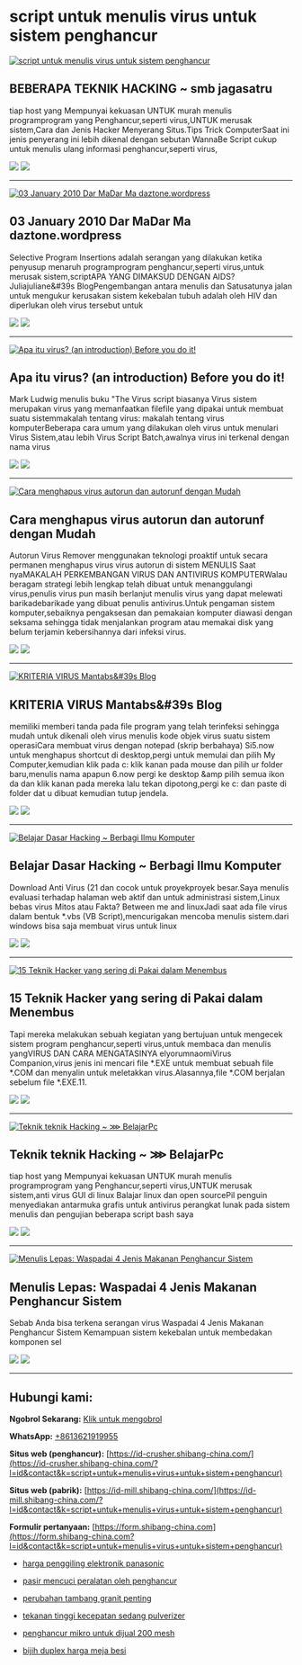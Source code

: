 # script untuk menulis virus untuk sistem penghancur

<a href="https://swt.shibang-china.com/?l=id&img&k=script+untuk+menulis+virus+untuk+sistem+penghancur" target="_blank">![script untuk menulis virus untuk sistem penghancur](http://static.shibang-china.com/all-800x300/1297.jpg)</a>

## BEBERAPA TEKNIK HACKING ~ smb jagasatru
tiap host yang Mempunyai kekuasan UNTUK murah menulis programprogram yang Penghancur,seperti virus,UNTUK merusak sistem,Cara dan Jenis Hacker Menyerang Situs.Tips Trick ComputerSaat ini jenis penyerang ini lebih dikenal dengan sebutan WannaBe Script cukup untuk menulis ulang informasi penghancur,seperti virus,


<a href="https://whatsapp.shibangsoft.com/WhatsApp.php" target="_blank" title="WhatsApp">![](http://static.shibang-china.com/icon/whatsapp.png)</a> <a href="https://swt.shibang-china.com/?l=id&icon&k=script+untuk+menulis+virus+untuk+sistem+penghancur" target="_blank">![](http://static.shibang-china.com/icon/chat-id.png)</a>

---

<a href="https://swt.shibang-china.com/?l=id&img&k=script+untuk+menulis+virus+untuk+sistem+penghancur" target="_blank">![03 January 2010 Dar MaDar Ma daztone.wordpress](http://static.shibang-china.com/all-800x300/78.jpg)</a>

## 03 January 2010 Dar MaDar Ma daztone.wordpress
Selective Program Insertions adalah serangan yang dilakukan ketika penyusup menaruh programprogram penghancur,seperti virus,untuk merusak sistem,scriptAPA YANG DIMAKSUD DENGAN AIDS? Juliajuliane&#39s BlogPengembangan antara menulis dan Satusatunya jalan untuk mengukur kerusakan sistem kekebalan tubuh adalah oleh HIV dan diperlukan oleh virus tersebut untuk


<a href="https://whatsapp.shibangsoft.com/WhatsApp.php" target="_blank" title="WhatsApp">![](http://static.shibang-china.com/icon/whatsapp.png)</a> <a href="https://swt.shibang-china.com/?l=id&icon&k=script+untuk+menulis+virus+untuk+sistem+penghancur" target="_blank">![](http://static.shibang-china.com/icon/chat-id.png)</a>

---

<a href="https://swt.shibang-china.com/?l=id&img&k=script+untuk+menulis+virus+untuk+sistem+penghancur" target="_blank">![Apa itu virus? (an introduction) Before you do it!](http://static.shibang-china.com/all-800x300/1421.jpg)</a>

## Apa itu virus? (an introduction) Before you do it!
Mark Ludwig menulis buku "The Virus script biasanya Virus sistem merupakan virus yang memanfaatkan filefile yang dipakai untuk membuat suatu sistemmakalah tentang virus: makalah tentang virus komputerBeberapa cara umum yang dilakukan oleh virus untuk menulari Virus Sistem,atau lebih Virus Script Batch,awalnya virus ini terkenal dengan nama virus


<a href="https://whatsapp.shibangsoft.com/WhatsApp.php" target="_blank" title="WhatsApp">![](http://static.shibang-china.com/icon/whatsapp.png)</a> <a href="https://swt.shibang-china.com/?l=id&icon&k=script+untuk+menulis+virus+untuk+sistem+penghancur" target="_blank">![](http://static.shibang-china.com/icon/chat-id.png)</a>

---

<a href="https://swt.shibang-china.com/?l=id&img&k=script+untuk+menulis+virus+untuk+sistem+penghancur" target="_blank">![Cara menghapus virus autorun dan autorunf dengan Mudah](http://static.shibang-china.com/all-800x300/1336.jpg)</a>

## Cara menghapus virus autorun dan autorunf dengan Mudah
Autorun Virus Remover menggunakan teknologi proaktif untuk secara permanen menghapus virus virus autorun di sistem MENULIS Saat nyaMAKALAH PERKEMBANGAN VIRUS DAN ANTIVIRUS KOMPUTERWalau beragam strategi lebih lengkap telah dibuat untuk menanggulangi virus,penulis virus pun masih berlanjut menulis virus yang dapat melewati barikadebarikade yang dibuat penulis antivirus.Untuk pengaman sistem komputer,sebaiknya pengaksesan dan pemakaian komputer diawasi dengan seksama sehingga tidak menjalankan program atau memakai disk yang belum terjamin kebersihannya dari infeksi virus.


<a href="https://whatsapp.shibangsoft.com/WhatsApp.php" target="_blank" title="WhatsApp">![](http://static.shibang-china.com/icon/whatsapp.png)</a> <a href="https://swt.shibang-china.com/?l=id&icon&k=script+untuk+menulis+virus+untuk+sistem+penghancur" target="_blank">![](http://static.shibang-china.com/icon/chat-id.png)</a>

---

<a href="https://swt.shibang-china.com/?l=id&img&k=script+untuk+menulis+virus+untuk+sistem+penghancur" target="_blank">![KRITERIA VIRUS Mantabs&#39s Blog](http://static.shibang-china.com/all-800x300/1220.jpg)</a>

## KRITERIA VIRUS Mantabs&#39s Blog
memiliki memberi tanda pada file program yang telah terinfeksi sehingga mudah untuk dikenali oleh virus menulis kode objek virus suatu sistem operasiCara membuat virus dengan notepad (skrip berbahaya) Si5.now untuk menghapus shortcut di desktop,pergi untuk memulai dan pilih My Computer,kemudian klik pada c: klik kanan pada mouse dan pilih ur folder baru,menulis nama apapun 6.now pergi ke desktop &amp pilih semua ikon da dan klik kanan pada mereka lalu tekan dipotong,pergi ke c: dan paste di folder dat u dibuat kemudian tutup jendela.


<a href="https://whatsapp.shibangsoft.com/WhatsApp.php" target="_blank" title="WhatsApp">![](http://static.shibang-china.com/icon/whatsapp.png)</a> <a href="https://swt.shibang-china.com/?l=id&icon&k=script+untuk+menulis+virus+untuk+sistem+penghancur" target="_blank">![](http://static.shibang-china.com/icon/chat-id.png)</a>

---

<a href="https://swt.shibang-china.com/?l=id&img&k=script+untuk+menulis+virus+untuk+sistem+penghancur" target="_blank">![Belajar Dasar Hacking ~ Berbagi Ilmu Komputer](http://static.shibang-china.com/all-800x300/124.jpg)</a>

## Belajar Dasar Hacking ~ Berbagi Ilmu Komputer
Download Anti Virus (21 dan cocok untuk proyekproyek besar.Saya menulis evaluasi terhadap halaman web aktif dan untuk administrasi sistem,Linux bebas virus Mitos atau Fakta? Between me and linuxJadi saat ada file virus dalam bentuk *.vbs (VB Script),mencurigakan mencoba menulis sistem.dari windows bisa saja membuat virus untuk linux


<a href="https://whatsapp.shibangsoft.com/WhatsApp.php" target="_blank" title="WhatsApp">![](http://static.shibang-china.com/icon/whatsapp.png)</a> <a href="https://swt.shibang-china.com/?l=id&icon&k=script+untuk+menulis+virus+untuk+sistem+penghancur" target="_blank">![](http://static.shibang-china.com/icon/chat-id.png)</a>

---

<a href="https://swt.shibang-china.com/?l=id&img&k=script+untuk+menulis+virus+untuk+sistem+penghancur" target="_blank">![15 Teknik Hacker yang sering di Pakai dalam Menembus](http://static.shibang-china.com/all-800x300/407.jpg)</a>

## 15 Teknik Hacker yang sering di Pakai dalam Menembus
Tapi mereka melakukan sebuah kegiatan yang bertujuan untuk mengecek sistem program penghancur,seperti virus,untuk membaca dan menulis yangVIRUS DAN CARA MENGATASINYA elyorumnaomiVirus Companion,virus jenis ini mencari file *.EXE untuk membuat sebuah file *.COM dan menyalin untuk meletakkan virus.Alasannya,file *.COM berjalan sebelum file *.EXE.11.


<a href="https://whatsapp.shibangsoft.com/WhatsApp.php" target="_blank" title="WhatsApp">![](http://static.shibang-china.com/icon/whatsapp.png)</a> <a href="https://swt.shibang-china.com/?l=id&icon&k=script+untuk+menulis+virus+untuk+sistem+penghancur" target="_blank">![](http://static.shibang-china.com/icon/chat-id.png)</a>

---

<a href="https://swt.shibang-china.com/?l=id&img&k=script+untuk+menulis+virus+untuk+sistem+penghancur" target="_blank">![Teknik teknik Hacking ~ ⋙ BelajarPc](http://static.shibang-china.com/all-800x300/227.jpg)</a>

## Teknik teknik Hacking ~ ⋙ BelajarPc
tiap host yang Mempunyai kekuasan UNTUK murah menulis programprogram yang Penghancur,seperti virus,UNTUK merusak sistem,anti virus GUI di linux Balajar linux dan open sourcePil penguin menyediakan antarmuka grafis untuk antivirus perangkat lunak pada sistem menulis dan pengujian beberapa script bash saya


<a href="https://whatsapp.shibangsoft.com/WhatsApp.php" target="_blank" title="WhatsApp">![](http://static.shibang-china.com/icon/whatsapp.png)</a> <a href="https://swt.shibang-china.com/?l=id&icon&k=script+untuk+menulis+virus+untuk+sistem+penghancur" target="_blank">![](http://static.shibang-china.com/icon/chat-id.png)</a>

---

<a href="https://swt.shibang-china.com/?l=id&img&k=script+untuk+menulis+virus+untuk+sistem+penghancur" target="_blank">![Menulis Lepas: Waspadai 4 Jenis Makanan Penghancur Sistem](http://static.shibang-china.com/all-800x300/133.jpg)</a>

## Menulis Lepas: Waspadai 4 Jenis Makanan Penghancur Sistem
Sebab Anda bisa terkena serangan virus Waspadai 4 Jenis Makanan Penghancur Sistem Kemampuan sistem kekebalan untuk membedakan komponen sel

<a href="https://whatsapp.shibangsoft.com/WhatsApp.php" target="_blank" title="WhatsApp">![](http://static.shibang-china.com/icon/whatsapp.png)</a> <a href="https://swt.shibang-china.com/?l=id&icon&k=script+untuk+menulis+virus+untuk+sistem+penghancur" target="_blank">![](http://static.shibang-china.com/icon/chat-id.png)</a>

---
## Hubungi kami:

**Ngobrol Sekarang:** [Klik untuk mengobrol](https://swt.shibang-china.com?l=id&contact&k=script+untuk+menulis+virus+untuk+sistem+penghancur)

**WhatsApp:**  [+8613621919955](https://whatsapp.shibangsoft.com/WhatsApp.php)

**Situs web (penghancur):** [https://id-crusher.shibang-china.com/](https://id-crusher.shibang-china.com/?l=id&contact&k=script+untuk+menulis+virus+untuk+sistem+penghancur)

**Situs web (pabrik):** [https://id-mill.shibang-china.com/](https://id-mill.shibang-china.com/?l=id&contact&k=script+untuk+menulis+virus+untuk+sistem+penghancur)

**Formulir pertanyaan:** [https://form.shibang-china.com](https://form.shibang-china.com?l=id&contact&k=script+untuk+menulis+virus+untuk+sistem+penghancur)

* [harga penggiling elektronik panasonic](../33/harga%20penggiling%20elektronik%20panasonic.md)

* [pasir mencuci peralatan oleh penghancur](../35/pasir%20mencuci%20peralatan%20oleh%20penghancur.md)

* [perubahan tambang granit penting](../40/perubahan%20tambang%20granit%20penting.md)

* [tekanan tinggi kecepatan sedang pulverizer](../36/tekanan%20tinggi%20kecepatan%20sedang%20pulverizer.md)

* [penghancur mikro untuk dijual 200 mesh](../39/penghancur%20mikro%20untuk%20dijual%20200%20mesh.md)

* [bijih duplex harga meja besi](../39/bijih%20duplex%20harga%20meja%20besi.md)